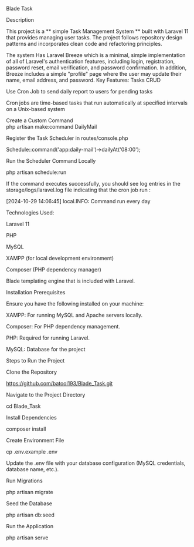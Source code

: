 Blade Task 

Description

This project is a ** simple Task Management System **
built with Laravel 11 that provides managing user tasks. 
The project follows repository design patterns and incorporates clean code and refactoring principles.

The system Has Laravel Breeze which is a minimal, simple implementation of all of Laravel's authentication features, including login, registration, password reset, email verification, and password confirmation. In addition, Breeze includes a simple "profile" page where the user may update their name, email address, and password.
Key Features:
Tasks CRUD 

Use Cron Job to send daily report to users for pending tasks

Cron jobs are time-based tasks that run automatically at specified intervals on a Unix-based system

Create a Custom Command  
php artisan make:command DailyMail

Register the Task Scheduler in routes/console.php

Schedule::command('app:daily-mail')->dailyAt('08:00');

Run the Scheduler Command Locally

 php artisan schedule:run
 
 If the command executes successfully, you should see log entries in the storage/logs/laravel.log file indicating that the cron job run :
 
[2024-10-29 14:06:45] local.INFO: Command run every day  



Technologies Used:

Laravel 11

PHP

MySQL

XAMPP (for local development environment)

Composer (PHP dependency manager)

Blade templating engine that is included with Laravel.

Installation Prerequisites

Ensure you have the following installed on your machine:

XAMPP: For running MySQL and Apache servers locally.

Composer: For PHP dependency management.

PHP: Required for running Laravel.

MySQL: Database for the project

Steps to Run the Project

Clone the Repository

https://github.com/batool193/Blade_Task.git

Navigate to the Project Directory

cd Blade_Task

Install Dependencies

composer install

Create Environment File

cp .env.example .env

Update the .env file with your database configuration (MySQL credentials, database name, etc.).

Run Migrations

php artisan migrate

Seed the Database

php artisan db:seed

Run the Application

php artisan serve
